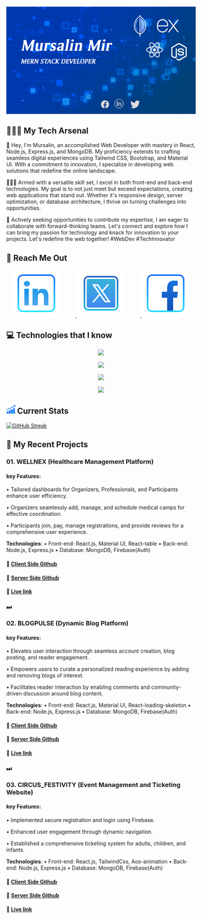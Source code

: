 [![An old rock in the desert](https://raw.githubusercontent.com/mursalinmirme/mursalinmirme/main/Mursalin%20Mir.jpg)](https://www.facebook.com/mursalinmir02/)

## 🤹🏻‍♀️ My Tech Arsenal
🚀 Hey, I'm Mursalin, an accomplished Web Developer with mastery in React, Node.js, Express.js, and MongoDB. My proficiency extends to crafting seamless digital experiences using Tailwind CSS, Bootstrap, and Material UI. With a commitment to innovation, I specialize in developing web solutions that redefine the online landscape.

👨‍💻✨ Armed with a versatile skill set, I excel in both front-end and back-end technologies. My goal is to not just meet but exceed expectations, creating web applications that stand out. Whether it's responsive design, server optimization, or database architecture, I thrive on turning challenges into opportunities.

💼 Actively seeking opportunities to contribute my expertise, I am eager to collaborate with forward-thinking teams. Let's connect and explore how I can bring my passion for technology and knack for innovation to your projects. Let's redefine the web together! #WebDev #TechInnovator

## 🔗 Reach Me Out
<p align="center">
  <a href="https://www.linkedin.com/in/mursalin-mir">
    <img src="https://raw.githubusercontent.com/mursalinmirme/mursalinmirme/main/icons8-linkedin-128%20(1).png" alt="LinkedIn" width="128" height="128" style="margin-right: 40px"/>
  </a>
    <a href="https://twitter.com/mursalinmir02">
    <img src="https://raw.githubusercontent.com/mursalinmirme/mursalinmirme/main/icons8-twitter-128%20(1).png" alt="LinkedIn" width="128" height="128" style="margin-right: 40px"/>
  </a>
  <a href="https://www.facebook.com/mursalinmir02">
    <img src="https://raw.githubusercontent.com/mursalinmirme/mursalinmirme/main/icons8-facebook-128%20(1).png" alt="LinkedIn" width="128" height="128" />
  </a>
</p>

## 💻 Technologies that I know
<p align="center">
  <a href="https://skillicons.dev">
    <img src="https://skillicons.dev/icons?i=react,nodejs,express,mongodb,firebase" />
  </a>
</p>
<p align="center">
  <a href="https://skillicons.dev">
    <img src="https://skillicons.dev/icons?i=js,tailwind,bootstrap,materialui" />
  </a>
</p>
<p align="center">
  <a href="https://skillicons.dev">
    <img src="https://skillicons.dev/icons?i=css,html,vscode" />
  </a>
</p>
<p align="center">
  <a href="https://skillicons.dev">
    <img src="https://skillicons.dev/icons?i=vite" />
  </a>
</p>

## ![!](https://raw.githubusercontent.com/mursalinmirme/mursalinmirme/main/stats.png) Current Stats

[![GitHub Streak](https://github-readme-streak-stats.herokuapp.com?user=mursalinmirme&theme=ocean-gradient&card_width=850)](https://git.io/streak-stats)

## 🦾 My Recent Projects

### 01. WELLNEX (Healthcare Management Platform)
#### key Features:
   • Tailored dashboards for Organizers, Professionals, and Participants enhance user efficiency.

   • Organizers seamlessly add, manage, and schedule medical camps for effective coordination.

   • Participants join, pay, manage registrations, and provide reviews for a comprehensive user experience.

   <b>Technologies</b>: • Front-end: React.js, Material UI, React-table • Back-end: Node.js, Express.js • Database: MongoDB, Firebase(Auth)

#### 🔗 <a href=https://github.com/mursalinmirme/wellnex>Client Side Github</a>
#### 🔗 <a href=https://github.com/mursalinmirme/wellnex-server>Server Side Github</a>
#### 🔗 <a href=https://wellnexs.web.app>Live link</a>
### ⏭
### 02. BLOGPULSE (Dynamic Blog Platform)
#### key Features:
   • Elevates user interaction through seamless account creation, blog posting, and reader engagement.

   • Empowers users to curate a personalized reading experience by adding and removing blogs of interest.

   • Facilitates reader interaction by enabling comments and community-driven discussion around blog content.

   <b>Technologies</b>: • Front-end: React.js, Material UI, React-loading-skeleton • Back-end: Node.js, Express.js • Database: MongoDB, Firebase(Auth)

#### 🔗 <a href=https://github.com/mursalinmirme/blog-pulse>Client Side Github</a>
#### 🔗 <a href=https://github.com/mursalinmirme/blog-pulse-server>Server Side Github</a>
#### 🔗 <a href=https://blog-pulse.vercel.app>Live link</a>
### ⏭
### 03. CIRCUS_FESTIVITY (Event Management and Ticketing Website)
#### key Features:
   • Implemented secure registration and login using Firebase.

   • Enhanced user engagement through dynamic navigation.

   • Established a comprehensive ticketing system for adults, children, and infants.

   <b>Technologies</b>: • Front-end: React.js, TailwindCss, Aos-animation • Back-end: Node.js, Express.js • Database: MongoDB, Firebase(Auth)

#### 🔗 <a href=https://github.com/mursalinmirme/circus-festivity>Client Side Github</a>
#### 🔗 <a href=https://github.com/mursalinmirme/circus-festivity-server>Server Side Github</a>
#### 🔗 <a href=https://circus-festivity.web.app>Live link</a>
